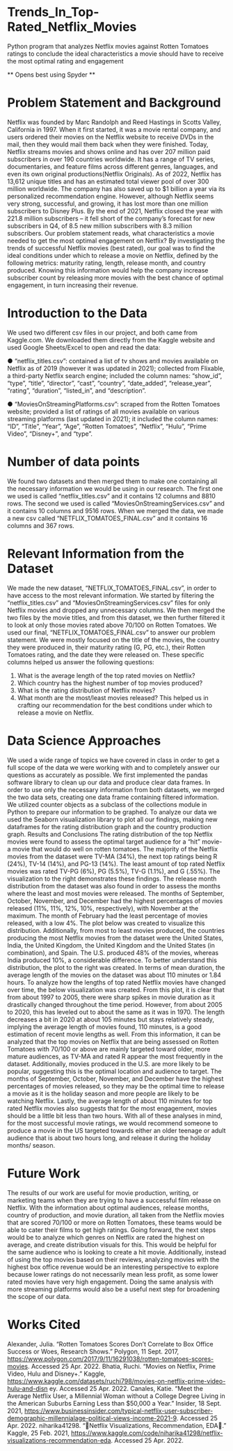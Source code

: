 # Trends_In_Top-Rated_Netflix_Movies
Python program that analyzes Netflix movies against Rotten Tomatoes ratings to conclude the ideal characteristics a movie should have to receive the most optimal rating and engagement

** Opens best using Spyder **


# Problem Statement and Background

Netflix was founded by Marc Randolph and Reed Hastings in Scotts Valley, California in 1997.
When it first started, it was a movie rental company, and users ordered their movies on the
Netflix website to receive DVDs in the mail, then they would mail them back when they were
finished. Today, Netflix streams movies and shows online and has over 207 million paid
subscribers in over 190 countries worldwide. It has a range of TV series, documentaries, and
feature films across different genres, languages, and even its own original productions(Netflix
Originals). As of 2022, Netflix has 13,612 unique titles and has an estimated total viewer pool of
over 300 million worldwide. The company has also saved up to $1 billion a year via its
personalized recommendation engine. However, although Netflix seems very strong, successful,
and growing, it has lost more than one million subscribers to Disney Plus. By the end of 2021,
Netflix closed the year with 221.8 million subscribers – it fell short of the company’s forecast for
new subscribers in Q4, of 8.5 new million subscribers with 8.3 million subscribers.
Our problem statement reads, what characteristics a movie needed to get the most optimal
engagement on Netflix? By investigating the trends of successful Netflix movies (best rated), our
goal was to find the ideal conditions under which to release a movie on Netflix, defined by the
following metrics: maturity rating, length, release month, and country produced. Knowing this
information would help the company increase subscriber count by releasing more movies with
the best chance of optimal engagement, in turn increasing their revenue.

# Introduction to the Data
We used two different csv files in our project, and both came from Kaggle.com. We downloaded
them directly from the Kaggle website and used Google Sheets/Excel to open and read the data:

● “netflix_titles.csv”: contained a list of tv shows and movies available on Netflix as of
2019 (however it was updated in 2021); collected from Flixable, a third-party Netflix
search engine; included the column names: “show_id”, “type”, “title”, “director”, “cast”,
“country”, “date_added”, “release_year”, “rating”, “duration”, “listed_in”, and
“description”.

● “MoviesOnStreamingPlatforms.csv”: scraped from the Rotten Tomatoes website;
provided a list of ratings of all movies available on various streaming platforms (last
updated in 2021); it included the column names: “ID”, “Title”, “Year”, “Age”, “Rotten
Tomatoes”, “Netflix”, “Hulu”, “Prime Video”, “Disney+”, and “type”.

# Number of data points
We found two datasets and then merged them to make one containing all the necessary
information we would be using in our research. The first one we used is called
“netflix_titles.csv” and it contains 12 columns and 8810 rows. The second we used is called
“MoviesOnStreamingServices.csv” and it contains 10 columns and 9516 rows. When we merged
the data, we made a new csv called “NETFLIX_TOMATOES_FINAL.csv” and it contains 16
columns and 367 rows.

# Relevant Information from the Dataset
We made the new dataset, “NETFLIX_TOMATOES_FINAL.csv”, in order to have access to the
most relevant information. We started by filtering the “netflix_titles.csv” and
“MoviesOnStreamingServices.csv” files for only Netflix movies and dropped any unnecessary
columns. We then merged the two files by the movie titles, and from this dataset, we then further
filtered it to look at only those movies rated above 70/100 on Rotten Tomatoes. We used our
final, “NETFLIX_TOMATOES_FINAL.csv” to answer our problem statement. We were mostly
focused on the title of the movies, the country they were produced in, their maturity rating (G,
PG, etc.), their Rotten Tomatoes rating, and the date they were released on. These specific
columns helped us answer the following questions:
1. What is the average length of the top rated movies on Netflix?
2. Which country has the highest number of top movies produced?
3. What is the rating distribution of Netflix movies?
4. What month are the most/least movies released?
This helped us in crafting our recommendation for the best conditions under which to release a
movie on Netflix.

# Data Science Approaches
We used a wide range of topics we have covered in class in order to get a full scope of the data
we were working with and to completely answer our questions as accurately as possible. We first
implemented the pandas software library to clean up our data and produce clear data frames. In
order to use only the necessary information from both datasets, we merged the two data sets,
creating one data frame containing filtered information. We utilized counter objects as a subclass
of the collections module in Python to prepare our information to be graphed. To analyze our
data we used the Seaborn visualization library to plot all our findings, making new dataframes
for the rating distribution graph and the country production graph.
Results and Conclusions
The rating distribution of the top Netflix movies were
found to assess the optimal target audience for a “hit”
movie- a movie that would do well on rotten
tomatoes. The majority of the Netflix movies from
the dataset were TV-MA (34%), the next top ratings
being R (24%), TV-14 (14%), and PG-13 (14%). The
least amount of top rated Netflix movies was rated
TV-PG (6%), PG (5.5%), TV-G (1.1%), and G
(.55%). The visualization to the right demonstrates
these findings.
The release month distribution from the dataset was also found in order to assess the months
where the least and most movies were released. The months of September, October, November,
and December had the highest percentages of movies released (11%, 11%, 12%, 10%,
respectively), with November at the maximum. The month of February had the least percentage
of movies released, with a low 4%. The plot below was created to visualize this distribution.
Additionally, from most to least movies produced, the
countries producing the most Netflix movies from the
dataset were the United States, India, the United
Kingdom, the United Kingdom and the United States (in
combination), and Spain. The U.S. produced 48% of the
movies, whereas India produced 10%, a considerable
difference. To better understand this distribution, the plot
to the right was created.
In terms of mean duration, the average length of the movies on the dataset was about 110
minutes or 1.84 hours. To analyze how the lengths of top rated Netflix movies have changed over
time, the below visualization was created.
From this plot, it is clear that from about 1997 to
2005, there were sharp spikes in movie duration as
it drastically changed throughout the time period.
However, from about 2005 to 2020, this has leveled
out to about the same as it was in 1970. The length
decreases a bit in 2020 at about 105 minutes but
stays relatively steady, implying the average length
of movies found, 110 minutes, is a good estimation
of recent movie lengths as well.
From this information, it can be analyzed that the top movies on Netflix that are being assessed
on Rotten Tomatoes with 70/100 or above are mainly targeted toward older, more mature
audiences, as TV-MA and rated R appear the most frequently in the dataset. Additionally, movies
produced in the U.S. are more likely to be popular, suggesting this is the optimal location and
audience to target. The months of September, October, November, and December have the
highest percentages of movies released, so they may be the optimal time to release a movie as it
is the holiday season and more people are likely to be watching Netflix. Lastly, the average
length of about 110 minutes for top rated Netflix movies also suggests that for the most
engagement, movies should be a little bit less than two hours.
With all of these analyses in mind, for the most successful movie ratings, we would recommend
someone to produce a movie in the US targeted towards either an older teenage or adult audience
that is about two hours long, and release it during the holiday months/ season.

# Future Work
The results of our work are useful for movie production, writing, or marketing teams when they
are trying to have a successful film release on Netflix. With the information about optimal
audiences, release months, country of production, and movie duration, all taken from the Netflix
movies that are scored 70/100 or more on Rotten Tomatoes, these teams would be able to cater
their films to get high ratings.
Going forward, the next steps would be to analyze which genres on Netflix are rated the highest
on average, and create distribution visuals for this. This would be helpful for the same audience
who is looking to create a hit movie. Additionally, instead of using the top movies based on their
reviews, analyzing movies with the highest box office revenue would be an interesting
perspective to explore because lower ratings do not necessarily mean less profit, as some lower
rated movies have very high engagement. Doing the same analysis with more streaming
platforms would also be a useful next step for broadening the scope of our data.

# Works Cited
Alexander, Julia. “Rotten Tomatoes Scores Don’t Correlate to Box Office Success or Woes,
Research Shows.” Polygon, 11 Sept. 2017,
https://www.polygon.com/2017/9/11/16291038/rotten-tomatoes-scores-movies. Accessed
25 Apr. 2022.
Bhatia, Ruchi. “Movies on Netflix, Prime Video, Hulu and Disney+.” Kaggle,
https://www.kaggle.com/datasets/ruchi798/movies-on-netflix-prime-video-hulu-and-disn
ey. Accessed 25 Apr. 2022.
Canales, Katie. “Meet the Average Netflix User, a Millennial Woman without a College Degree
Living in the American Suburbs Earning Less than $50,000 a Year.” Insider, 18 Sept.
2021,
https://www.businessinsider.com/typical-netflix-user-subscriber-demographic-millennialage-political-views-income-2021-9. Accessed 25 Apr. 2022.
niharika41298. “🔴Netflix Visualizations, Recommendation, EDA🍿.” Kaggle, 25 Feb. 2021,
https://www.kaggle.com/code/niharika41298/netflix-visualizations-recommendation-eda.
Accessed 25 Apr. 2022.
